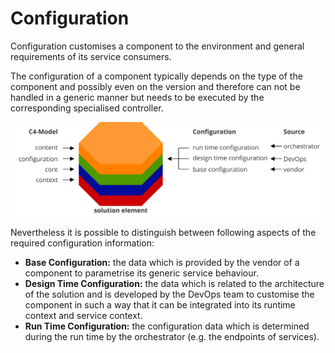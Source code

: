 Configuration
=============

<div class="subtitle"> Configuration customises a component to the environment and general requirements of its service consumers.</div>

The configuration of a component typically depends on the type of the component and possibly even on the version and therefore can not be handled in a generic manner but needs to be executed by the corresponding specialised controller.

<img src="./assets/images/configuration.svg" alt="Configuration" width="600"/>

Nevertheless it is possible to distinguish between following aspects of the
required configuration information:

* **Base Configuration:** the data which is provided by the vendor of a component to parametrise its generic service behaviour.
* **Design Time Configuration:** the data which is related to the architecture of the solution and is developed by the DevOps team to customise the component in such a way that it can be integrated into its runtime context and service context.
* **Run Time Configuration:** the configuration data which is determined during the run time by the orchestrator (e.g. the endpoints of services).
